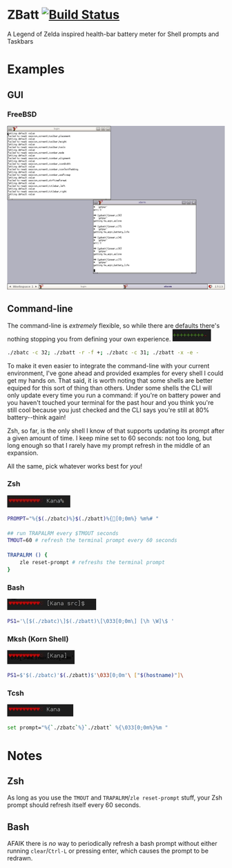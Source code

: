 ZBatt [![Build Status](https://travis-ci.org/amagura/zelda-battery.svg?branch=master)](https://travis-ci.org/amagura/zelda-battery)
=============

A Legend of Zelda inspired health-bar battery meter for Shell prompts and Taskbars

# Examples

## GUI
### FreeBSD
![example of gzbatt on FreeBSD](/example/FreeBSD.png)

## Command-line

The command-line is _extremely_ flexible, so while there are defaults
there's nothing stopping you from defining your own experience.
![example of the git style](/example/git.jpg)
```bash
./zbatc -c 32; ./zbatt -r -f +; ./zbatc -c 31; ./zbatt -x -e -
```

To make it even easier to integrate the command-line with your current
environment, I've gone ahead and provided examples for every shell
I could get my hands on.  That said, it is worth noting that some shells
are better equiped for this sort of thing than others.  Under some shells
the CLI will only update every time you run a command: if you're on battery power
and you haven't touched your terminal for the past hour and you think you're still
cool because you just checked and the CLI says you're still at 80% battery--think again!

Zsh, so far, is the only shell I know of that supports updating its prompt
after a given amount of time.  I keep mine set to 60 seconds: not too long, but long
enough so that I rarely have my prompt refresh in the middle of an expansion.

All the same, pick whatever works best for _you_!

### Zsh
![example showing zelda-battery in a Zsh prompt](/example/zsh.jpg)
```bash
PROMPT="%{$(./zbatc)%}$(./zbatt)%{[0;0m%} %m%# "

## run TRAPALRM every $TMOUT seconds
TMOUT=60 # refresh the terminal prompt every 60 seconds

TRAPALRM () {
    zle reset-prompt # refreshs the terminal prompt
}
```


### Bash
![example showing zelda-battery in a Bash prompt](/example/bash.jpg)
```bash
PS1='\[$(./zbatc)\]$(./zbatt)\[\033[0;0m\] [\h \W]\$ '
```

### Mksh (Korn Shell)
![example showing zelda-battery in a Mksh prompt](/example/mksh.jpg)
```bash
PS1=$'$(./zbatc)'$(./zbatt)$'\033[0;0m'\ ["$(hostname)"]\
```

### Tcsh
![example showing zbatt in a tcsh prompt](/example/tcsh.jpg)
```bash
set prompt="%{`./zbatc`%}`./zbatt` %{\033[0;0m%}%m "
```

# Notes

## Zsh
As long as you use the `TMOUT` and `TRAPALRM`/`zle reset-prompt` stuff, your Zsh prompt should refresh itself every 60 seconds.

## Bash
AFAIK there is _no_ way to periodically refresh a bash prompt without either running `clear`/`Ctrl-L` or pressing enter, which causes the prompt to be redrawn.
